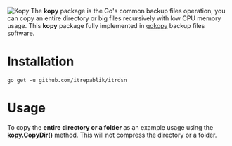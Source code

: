 ![Kopy](https://user-images.githubusercontent.com/58651329/75626348-e4b4d380-5c01-11ea-83bf-19e721932f81.png)
The **kopy** package is the Go's common backup files operation, you can copy an entire directory or big files recursively with low CPU memory usage.  This **kopy** package fully implemented in [gokopy](https://github.com/itrepablik/gokopy) backup files software.

# Installation
```
go get -u github.com/itrepablik/itrdsn
```

# Usage
To copy the **entire directory or a folder** as an example usage using the **kopy.CopyDir()** method. This will not compress the directory or a folder.
